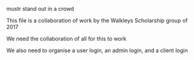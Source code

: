 mustr
stand out in a crowd

This file is a collaboration of work by the Walkleys Scholarship group of 2017

We need the collaboration of all for this to work

We also need to organise a user login, an admin login, and a client login
